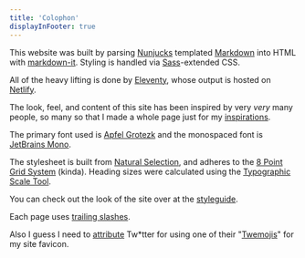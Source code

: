 ```yaml
---
title: 'Colophon'
displayInFooter: true
---
```


This website was built by parsing [Nunjucks](https://mozilla.github.io/nunjucks/) templated [Markdown](https://daringfireball.net/projects/markdown/) into HTML with [markdown-it](https://markdown-it.github.io/). Styling is handled via [Sass](https://sass-lang.com/)-extended CSS.

All of the heavy lifting is done by [Eleventy](https://www.11ty.dev/), whose output is hosted on [Netlify](https://www.netlify.com/).

The look, feel, and content of this site has been inspired by very _very_ many people, so many so that I made a whole page just for my [inspirations](/inspiration/).

The primary font used is [Apfel Grotezk](https://www.collletttivo.it/) and the monospaced font is [JetBrains Mono](https://www.jetbrains.com/lp/mono/).

The stylesheet is built from [Natural Selection](https://github.com/frontaid/natural-selection/), and adheres to the [8 Point Grid System](https://tanzu.vmware.com/content/built-to-adapt/intro-to-the-8-point-grid-system-2/) (kinda). Heading sizes were calculated using the [Typographic Scale Tool](https://spencermortensen.com/articles/typographic-scale/).

You can check out the look of the site over at the [styleguide](/styleguide/).

Each page uses [trailing slashes](https://www.zachleat.com/web/trailing-slash/).

Also I guess I need to [attribute](https://github.com/twitter/twemoji/blob/master/LICENSE-GRAPHICS) Tw\*tter for using one of their "[Twemojis](https://github.com/twitter/twemoji)" for my site favicon.
